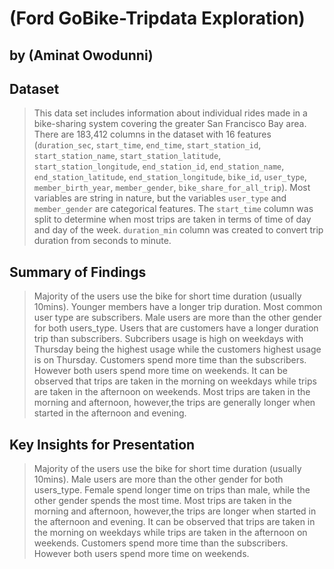 # (Ford GoBike-Tripdata Exploration)
## by (Aminat Owodunni)


## Dataset

> This data set includes information about individual rides made in a bike-sharing system covering the greater San Francisco Bay area. 
> There are 183,412 columns in the dataset with 16 features (```duration_sec```, ```start_time```, ```end_time```, ```start_station_id```, ```start_station_name```, ```start_station_latitude```, ```start_station_longitude```, ```end_station_id```, ```end_station_name```, ```end_station_latitude```, ```end_station_longitude```, ```bike_id```, ```user_type```, ```member_birth_year```, ```member_gender```, ```bike_share_for_all_trip```). Most variables are string in nature, but the variables ```user_type``` and ```member_gender``` are categorical features.
> The ```start_time``` column was split to determine when most trips are taken in terms of time of day and day of the week. ```duration_min``` column was created to convert trip duration from seconds to minute.

## Summary of Findings

> Majority of the users use the bike for short time duration (usually 10mins). Younger members have a longer trip duration. Most common user type are subscribers. Male users are more than the other gender for both users_type. Users that are customers have a longer duration trip than subscribers. Subcribers usage is high on weekdays with Thursday being the highest usage while the customers highest usage is on Thursday. Customers spend more time than the subscribers. However both users spend more time on weekends. It can be observed that trips are taken in the morning on weekdays while trips are taken in the afternoon on weekends. Most trips are taken in the morning and afternoon, however,the trips are generally longer when started in the afternoon and evening.


## Key Insights for Presentation

> Majority of the users use the bike for short time duration (usually 10mins).
> Male users are more than the other gender for both users_type. Female spend longer time on trips than male, while the other gender spends the most time.
> Most trips are taken in the morning and afternoon, however,the trips are longer when started in the afternoon and evening. It can be observed that trips are taken in the morning on weekdays while trips are taken in the afternoon on weekends.
> Customers spend more time than the subscribers. However both users spend more time on weekends.